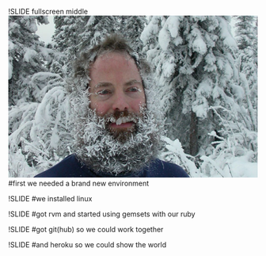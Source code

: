 !SLIDE fullscreen middle
![](JIm.jpg)
#first we needed a brand new environment

!SLIDE
#we installed linux
        
!SLIDE
#got rvm and started using gemsets with our ruby

!SLIDE
#got git(hub) so we could work together
        
!SLIDE
#and heroku so we could show the world
